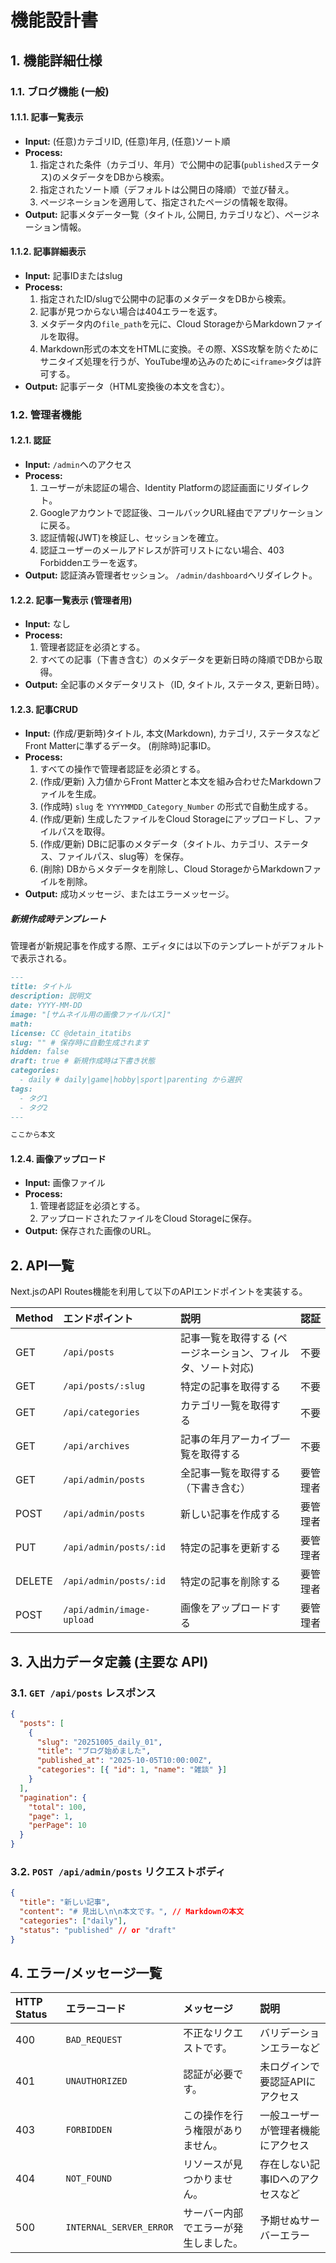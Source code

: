 # 機能設計書

## 1. 機能詳細仕様

### 1.1. ブログ機能 (一般)

#### 1.1.1. 記事一覧表示
- **Input:** (任意)カテゴリID, (任意)年月, (任意)ソート順
- **Process:**
  1. 指定された条件（カテゴリ、年月）で公開中の記事(`published`ステータス)のメタデータをDBから検索。
  2. 指定されたソート順（デフォルトは公開日の降順）で並び替え。
  3. ページネーションを適用して、指定されたページの情報を取得。
- **Output:** 記事メタデータ一覧（タイトル, 公開日, カテゴリなど）、ページネーション情報。

#### 1.1.2. 記事詳細表示
- **Input:** 記事IDまたはslug
- **Process:**
  1. 指定されたID/slugで公開中の記事のメタデータをDBから検索。
  2. 記事が見つからない場合は404エラーを返す。
  3. メタデータ内の`file_path`を元に、Cloud StorageからMarkdownファイルを取得。
  4. Markdown形式の本文をHTMLに変換。その際、XSS攻撃を防ぐためにサニタイズ処理を行うが、YouTube埋め込みのために`<iframe>`タグは許可する。
- **Output:** 記事データ（HTML変換後の本文を含む）。

### 1.2. 管理者機能

#### 1.2.1. 認証
- **Input:** `/admin`へのアクセス
- **Process:**
  1. ユーザーが未認証の場合、Identity Platformの認証画面にリダイレクト。
  2. Googleアカウントで認証後、コールバックURL経由でアプリケーションに戻る。
  3. 認証情報(JWT)を検証し、セッションを確立。
  4. 認証ユーザーのメールアドレスが許可リストにない場合、403 Forbiddenエラーを返す。
- **Output:** 認証済み管理者セッション。 `/admin/dashboard`へリダイレクト。

#### 1.2.2. 記事一覧表示 (管理者用)
- **Input:** なし
- **Process:**
  1. 管理者認証を必須とする。
  2. すべての記事（下書き含む）のメタデータを更新日時の降順でDBから取得。
- **Output:** 全記事のメタデータリスト（ID, タイトル, ステータス, 更新日時）。

#### 1.2.3. 記事CRUD
- **Input:** (作成/更新時)タイトル, 本文(Markdown), カテゴリ, ステータスなどFront Matterに準ずるデータ。 (削除時)記事ID。
- **Process:**
  1. すべての操作で管理者認証を必須とする。
  2. (作成/更新) 入力値からFront Matterと本文を組み合わせたMarkdownファイルを生成。
  3. (作成時) `slug` を `YYYYMMDD_Category_Number` の形式で自動生成する。
  4. (作成/更新) 生成したファイルをCloud Storageにアップロードし、ファイルパスを取得。
  5. (作成/更新) DBに記事のメタデータ（タイトル、カテゴリ、ステータス、ファイルパス、slug等）を保存。
  6. (削除) DBからメタデータを削除し、Cloud StorageからMarkdownファイルを削除。
- **Output:** 成功メッセージ、またはエラーメッセージ。

##### 新規作成時テンプレート
管理者が新規記事を作成する際、エディタには以下のテンプレートがデフォルトで表示される。

```markdown
---
title: タイトル
description: 説明文
date: YYYY-MM-DD
image: "[サムネイル用の画像ファイルパス]"
math:
license: CC @detain_itatibs
slug: "" # 保存時に自動生成されます
hidden: false
draft: true # 新規作成時は下書き状態
categories:
  - daily # daily|game|hobby|sport|parenting から選択
tags:
  - タグ1
  - タグ2
---

ここから本文
```

#### 1.2.4. 画像アップロード
- **Input:** 画像ファイル
- **Process:**
  1. 管理者認証を必須とする。
  2. アップロードされたファイルをCloud Storageに保存。
- **Output:** 保存された画像のURL。

## 2. API一覧

Next.jsのAPI Routes機能を利用して以下のAPIエンドポイントを実装する。

| Method | エンドポイント | 説明 | 認証 |
| :--- | :--- | :--- | :--- |
| GET | `/api/posts` | 記事一覧を取得する (ページネーション、フィルタ、ソート対応) | 不要 |
| GET | `/api/posts/:slug` | 特定の記事を取得する | 不要 |
| GET | `/api/categories` | カテゴリ一覧を取得する | 不要 |
| GET | `/api/archives` | 記事の年月アーカイブ一覧を取得する | 不要 |
| GET | `/api/admin/posts` | 全記事一覧を取得する（下書き含む） | 要管理者 |
| POST | `/api/admin/posts` | 新しい記事を作成する | 要管理者 |
| PUT | `/api/admin/posts/:id` | 特定の記事を更新する | 要管理者 |
| DELETE | `/api/admin/posts/:id` | 特定の記事を削除する | 要管理者 |
| POST | `/api/admin/image-upload` | 画像をアップロードする | 要管理者 |

## 3. 入出力データ定義 (主要な API)

### 3.1. `GET /api/posts` レスポンス
```json
{
  "posts": [
    {
      "slug": "20251005_daily_01",
      "title": "ブログ始めました",
      "published_at": "2025-10-05T10:00:00Z",
      "categories": [{ "id": 1, "name": "雑談" }]
    }
  ],
  "pagination": {
    "total": 100,
    "page": 1,
    "perPage": 10
  }
}
```

### 3.2. `POST /api/admin/posts` リクエストボディ
```json
{
  "title": "新しい記事",
  "content": "# 見出し\n\n本文です。", // Markdownの本文
  "categories": ["daily"],
  "status": "published" // or "draft"
}
```

## 4. エラー/メッセージ一覧

| HTTP Status | エラーコード | メッセージ | 説明 |
| :--- | :--- | :--- | :--- |
| 400 | `BAD_REQUEST` | 不正なリクエストです。 | バリデーションエラーなど |
| 401 | `UNAUTHORIZED` | 認証が必要です。 | 未ログインで要認証APIにアクセス |
| 403 | `FORBIDDEN` | この操作を行う権限がありません。 | 一般ユーザーが管理者機能にアクセス |
| 404 | `NOT_FOUND` | リソースが見つかりません。 | 存在しない記事IDへのアクセスなど |
| 500 | `INTERNAL_SERVER_ERROR` | サーバー内部でエラーが発生しました。 | 予期せぬサーバーエラー |